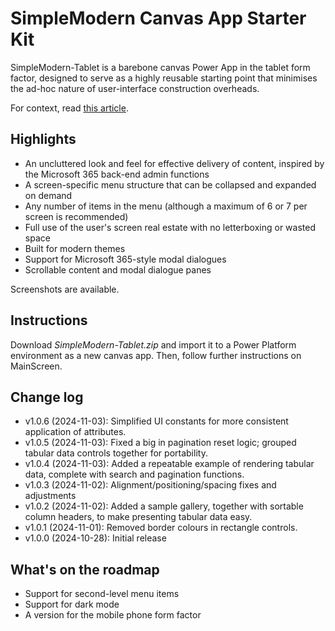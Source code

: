 # SimpleModern Canvas App Starter Kit

SimpleModern-Tablet is a barebone canvas Power App in the tablet form factor, designed to serve as a highly reusable starting point that minimises the ad-hoc nature of user-interface construction overheads.

For context, read [this article](https://jkflipflop.medium.com/2a474ffefb11).

## Highlights

+ An uncluttered look and feel for effective delivery of content, inspired by the Microsoft 365 back-end admin functions
+ A screen-specific menu structure that can be collapsed and expanded on demand
+ Any number of items in the menu (although a maximum of 6 or 7 per screen is recommended)
+ Full use of the user's screen real estate with no letterboxing or wasted space
+ Built for modern themes
+ Support for Microsoft 365-style modal dialogues
+ Scrollable content and modal dialogue panes

Screenshots are available.

## Instructions

Download *SimpleModern-Tablet.zip* and import it to a Power Platform environment as a new canvas app. Then, follow further instructions on MainScreen.

## Change log

+ v1.0.6 (2024-11-03): Simplified UI constants for more consistent application of attributes.
+ v1.0.5 (2024-11-03): Fixed a big in pagination reset logic; grouped tabular data controls together for portability.
+ v1.0.4 (2024-11-03): Added a repeatable example of rendering tabular data, complete with search and pagination functions.
+ v1.0.3 (2024-11-02): Alignment/positioning/spacing fixes and adjustments
+ v1.0.2 (2024-11-02): Added a sample gallery, together with sortable column headers, to make presenting tabular data easy.
+ v1.0.1 (2024-11-01): Removed border colours in rectangle controls.
+ v1.0.0 (2024-10-28): Initial release

## What's on the roadmap

+ Support for second-level menu items
+ Support for dark mode
+ A version for the mobile phone form factor
